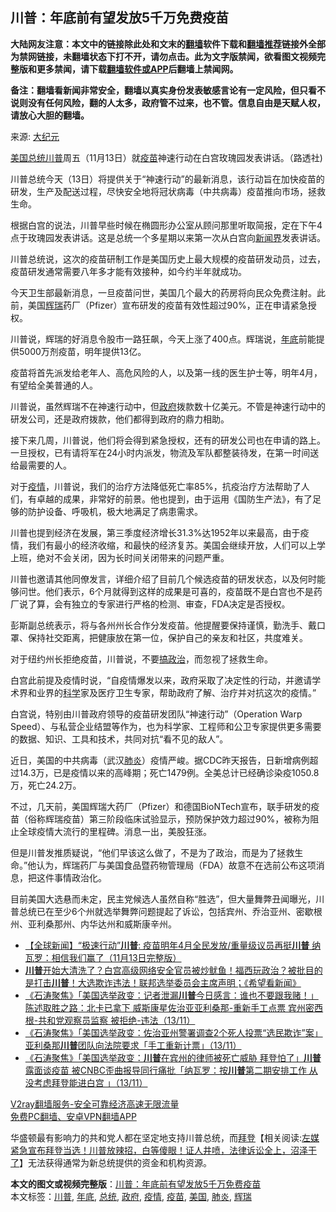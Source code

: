  <h2>川普：年底前有望发放5千万免费疫苗</h2> <p class="notice"><b>大陆网友注意：本文中的链接除此处和文末的<a href="https://github.com/bannedbook/fanqiang" >翻墙</a>软件下载和<a href="https://github.com/killgcd/justmysocks/blob/master/README.md">翻墙推荐</a>链接外全部为禁网链接，未翻墙状态下打不开，请勿点击。此为文字版禁闻，欲看图文视频完整版和更多禁闻，请下载<a href="https://github.com/bannedbook/fanqiang">翻墙软件或APP</a>后翻墙上禁闻网。</p><p>备注：翻墙看新闻非常安全，翻墙以真实身份发表敏感言论有一定风险，但只看不说则没有任何风险，翻的人太多，政府管不过来，也不管。信息自由是天赋人权，请放心大胆的翻墙。</b></p>  <div class="entry"> <p>来源:&nbsp;<span class='wp_keywordlink_affiliate'><a href="http://www.epochtimes.com/" title="大纪元" target="_blank">大纪元</a></span>                                                </p> <p><a href="https://www.bannedbook.org/bnews/tag/%e7%be%8e%e5%9b%bd/" class="st_tag internal_tag" rel="tag" title="标签 美国 下的日志">美国</a><a href="https://www.bannedbook.org/bnews/tag/%e6%80%bb%e7%bb%9f/" class="st_tag internal_tag" rel="tag" title="标签 总统 下的日志">总统</a><a href="https://www.bannedbook.org/bnews/tag/%e5%b7%9d%e6%99%ae/" class="st_tag internal_tag" rel="tag" title="标签 川普 下的日志">川普</a>周五（11月13日）就<a href="https://www.bannedbook.org/bnews/tag/%e7%96%ab%e8%8b%97/" class="st_tag internal_tag" rel="tag" title="标签 疫苗 下的日志">疫苗</a>神速行动在白宫玫瑰园发表讲话。（路透社)</p> <p>川普总统今天（13日）将提供关于“神速行动”的最新消息，该行动旨在加快疫苗的研发，生产及配送过程，尽快安全地将冠状病毒（中共病毒）疫苗推向市场，拯救生命。</p> <p>根据白宫的说法，川普早些时候在椭圆形办公室从顾问那里听取简报，定在下午4点于玫瑰园发表讲话。这是总统一个多星期以来第一次从白宫向<span class='wp_keywordlink'><a href="https://www.bannedbook.org/forum2/topic805.html" title="新闻与官场的内幕故事：新闻界" target="_blank">新闻界</a></span>发表讲话。</p> <p>川普总统说，这次的疫苗研制工作是美国历史上最大规模的疫苗研发动员，过去，疫苗研发通常需要八年多才能有效接种，如今约半年就成功。</p>  <p>今天卫生部最新消息，一旦疫苗问世，美国几个最大的药房将向民众免费注射。此前，美国<a href="https://www.bannedbook.org/bnews/tag/%e8%be%89%e7%91%9e/" class="st_tag internal_tag" rel="tag" title="标签 辉瑞 下的日志">辉瑞</a>药厂（Pfizer）宣布研发的疫苗有效性超过90%，正在申请紧急授权。</p> <p>川普说，辉瑞的好消息令股市一路狂飙，今天上涨了400点。辉瑞说，<a href="https://www.bannedbook.org/bnews/tag/%E5%B9%B4%E5%BA%95/" class="st_tag internal_tag" rel="tag" title="标签 年底 下的日志">年底</a>前能提供5000万剂疫苗，明年提供13亿。</p> <p>疫苗将首先派发给老年人、高危风险的人，以及第一线的医生护士等，明年4月，有望给全美普通的人。</p> <p>川普说，虽然辉瑞不在神速行动中，但<a href="https://www.bannedbook.org/bnews/tag/%e6%94%bf%e5%ba%9c/" class="st_tag internal_tag" rel="tag" title="标签 政府 下的日志">政府</a>拨款数十亿美元。不管是神速行动中的研发公司，还是政府拨款，他们都得到政府的鼎力相助。</p> <p>接下来几周，川普说，他们将会得到紧急授权，还有的研发公司也在申请的路上。一旦授权，已有请将军在24小时内派发，物流及军队都整装待发，在第一时间送给最需要的人。</p>  <p>对于<a href="https://www.bannedbook.org/bnews/tag/%E7%96%AB%E6%83%85/" class="st_tag internal_tag" rel="tag" title="标签 疫情 下的日志">疫情</a>，川普说，我们的治疗方法降低死亡率85%，抗疫治疗方法帮助了人们，有卓越的成果，非常好的前景。他也提到，由于运用《国防生产法》，有了足够的防护设备、呼吸机，极大地满足了病患需求。</p> <p>川普也提到经济在发展，第三季度经济增长31.3%达1952年以来最高，由于疫情，我们有最小的经济收缩，和最快的经济复苏。美国会继续开放，人们可以上学上班，绝对不会关闭，因为长时间关闭带来的问题严重。</p> <p>川普也邀请其他同僚发言，详细介绍了目前几个候选疫苗的研发状态，以及何时能够问世。他们表示，6个月就得到这样的成果是可喜的，疫苗既不是白宫也不是药厂说了算，会有独立的专家进行严格的检测、审查，FDA决定是否授权。</p> <p>彭斯副总统表示，将与各州州长合作分发疫苗。他提醒要保持谨慎，勤洗手、戴口罩、保持社交距离，把健康放在第一位，保护自己的亲友和社区，共度难关。</p> <p>对于纽约州长拒绝疫苗，川普说，不要<span class='wp_keywordlink'><a href="https://www.bannedbook.org/forum11/topic331.html" title="禁片：搞政治" target="_blank">搞政治</a></span>，而忽视了拯救生命。</p>  <p>白宫此前提及疫情时说，“自疫情爆发以来，政府采取了决定性的行动，并邀请学术界和业界的<span class='wp_keywordlink'><a href="https://www.bannedbook.org/forum11/topic309.html" title="禁片：“科学”的棍子" target="_blank">科学</a></span>家及医疗卫生专家，帮助政府了解、治疗并对抗这次的疫情。”</p> <p>白宫说，特别由川普政府领导的疫苗研发团队“神速行动”（Operation Warp Speed）、与私营企业结盟等作为，也为科学家、工程师和公卫专家提供更多需要的数据、知识、工具和技术，共同对抗“看不见的敌人”。</p> <p>近日，美国的中共病毒（武汉<a href="https://www.bannedbook.org/bnews/tag/%e8%82%ba%e7%82%8e/" class="st_tag internal_tag" rel="tag" title="标签 肺炎 下的日志">肺炎</a>）疫情严峻。据CDC昨天报告，日新增病例超过14.3万，已是疫情以来的高峰期；死亡1479例。全美总计已经确诊染疫1050.8万，死亡24.2万。</p> <p>不过，几天前，美国辉瑞大药厂（Pfizer）和德国BioNTech宣布，联手研发的疫苗（俗称辉瑞疫苗）第三阶段临床试验显示，预防保护效力超过90%，被称为阻止全球疫情大流行的里程碑。消息一出，美股狂涨。</p> <p>但是川普发推质疑说，“他们早该这么做了，不是为了政治，而是为了拯救生命。”他认为，辉瑞药厂与美国食品暨药物管理局（FDA）故意不在选前公布这项消息，把这件事情政治化。</p>  <p>目前美国大选悬而未定，民主党候选人虽然自称“胜选”，但大量舞弊丑闻曝光，川普总统已在至少6个州就选举舞弊问题提起了诉讼，包括宾州、乔治亚州、密歇根州、亚利桑那州、内华达州和威斯康辛州。</p> <ul class='op-related-articles' title='相关阅读'> <li><a href='https://www.bannedbook.org/bnews/bannedvideo/20201114/1430922.html' target='_blank'>【全球新闻】“极速行动”<b>川普</b>: 疫苗明年4月全民发放/重量级议员再挺<b>川普</b> 纳瓦罗：相信我们赢了（11月13日完整版）</a></li> <li><a href='https://www.bannedbook.org/bnews/bannedvideo/20201114/1430915.html' target='_blank'><b>川普</b>开始大清洗了？白宫高级网络安全官员被炒鱿鱼！福西玩政治？被批目的是打击<b>川普</b>！大选欺诈违法！联邦选举委员会主席声明；《希望看新闻》</a></li> <li><a href='https://www.bannedbook.org/bnews/bannedvideo/20201114/1430914.html' target='_blank'>《石涛聚焦》「美国选举政变：记者泄漏<b>川普</b>今日感言：谁也不要跟我赌！」陈述取胜之路：北卡已拿下 威斯康星佐治亚亚利桑那-重新手工点票 宾州密西根-共和党观察员监察 被拒绝-违法（13/11）</a></li> <li><a href='https://www.bannedbook.org/bnews/bannedvideo/20201114/1430913.html' target='_blank'>《石涛聚焦》「美国选举政变：佐治亚州警署调查2个死人投票“选民欺诈”案」亚利桑那<b>川普</b>团队向法院要求「手工重新计票」（13/11）</a></li> <li><a href='https://www.bannedbook.org/bnews/bannedvideo/20201114/1430912.html' target='_blank'>《石涛聚焦》「美国选举政变：<b>川普</b>在宾州的律师被死亡威胁 拜登怕了」<b>川普</b>露面谈疫苗 被CNBC歪曲报导同行痛批「纳瓦罗：按<b>川普</b>第二期安排工作 从没考虑拜登能进白宫 」（13/11）</a></li> </ul> <p class="texttj"> <a href="https://www.bannedbook.org/forum23/topic22702.html" target="_blank">V2ray翻墙服务-安全可靠经济高速无限流量</a><br/> <a href="https://github.com/bannedbook/fanqiang/wiki/%E7%A6%81%E9%97%BB%E7%BD%91%E5%AE%89%E5%8D%93%E7%BF%BB%E5%A2%99%E6%96%B0%E9%97%BBAPP" target="_blank">免费PC翻墙、安卓VPN翻墙APP</a></p><p>华盛顿最有影响力的共和党人都在坚定地支持川普总统，而<span class='wp_keywordlink'><a href="https://www.bannedbook.org/bnews/comments/20201018/1415809.html" title="“硬盘门”再爆：拿中共华信10％股的“大人物”正是拜登" target="_blank">拜登</a></span>【相关阅读:<a href='https://www.bannedbook.org/bnews/bannedvideo/20201108/1427782.html' target='_blank'>左媒紧急宣布拜登当选！川普放辣招，白等傻眼！证人井喷，法律诉讼全上，沼泽干了</a>】无法获得通常为新总统提供的资金和机构资源。</p><a name='sharetosocial'></a>       <div><b>本文的图文或视频完整版</b>：<a href='https://www.bannedbook.org/bnews/cbnews/20201114/1430927.html'>川普：年底前有望发放5千万免费疫苗</a></div>  </div><!--END ENTRY--> <div class="postfooter"> <div>本文标签：<a href="https://www.bannedbook.org/bnews/tag/%e5%b7%9d%e6%99%ae/" rel="tag">川普</a>, <a href="https://www.bannedbook.org/bnews/tag/%E5%B9%B4%E5%BA%95/" rel="tag">年底</a>, <a href="https://www.bannedbook.org/bnews/tag/%e6%80%bb%e7%bb%9f/" rel="tag">总统</a>, <a href="https://www.bannedbook.org/bnews/tag/%e6%94%bf%e5%ba%9c/" rel="tag">政府</a>, <a href="https://www.bannedbook.org/bnews/tag/%E7%96%AB%E6%83%85/" rel="tag">疫情</a>, <a href="https://www.bannedbook.org/bnews/tag/%e7%96%ab%e8%8b%97/" rel="tag">疫苗</a>, <a href="https://www.bannedbook.org/bnews/tag/%e7%be%8e%e5%9b%bd/" rel="tag">美国</a>, <a href="https://www.bannedbook.org/bnews/tag/%e8%82%ba%e7%82%8e/" rel="tag">肺炎</a>, <a href="https://www.bannedbook.org/bnews/tag/%e8%be%89%e7%91%9e/" rel="tag">辉瑞</a></div>  </div><!--END POSTFOOTER--> 
